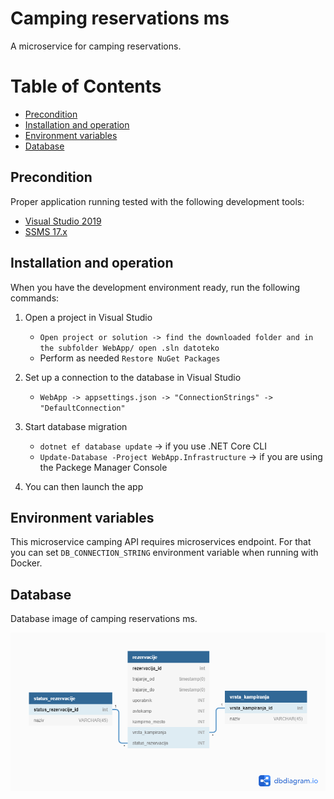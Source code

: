 # Camping reservations ms

A microservice for camping reservations.

Table of Contents
=================
- [Precondition](#precondition)
- [Installation and operation](#installation-and-operation)
- [Environment variables](#environment-variables)
- [Database](#database)


## Precondition

Proper application running tested with the following development tools:
- [Visual Studio 2019](https://visualstudio.microsoft.com/vs/)
- [SSMS 17.x](https://docs.microsoft.com/en-us/sql/ssms/download-sql-server-management-studio-ssms?view=sql-server-ver15)


## Installation and operation

When you have the development environment ready, run the following commands:

1. Open a project in Visual Studio
    - `Open project or solution -> find the downloaded folder and in the subfolder WebApp/ open .sln datoteko`
    - Perform as needed `Restore NuGet Packages`

2. Set up a connection to the database in Visual Studio
    - `WebApp -> appsettings.json -> "ConnectionStrings" -> "DefaultConnection"`
    
3. Start database migration
    - `dotnet ef database update` -> if you use .NET Core CLI
    - `Update-Database -Project WebApp.Infrastructure` -> if you are using the Packege Manager Console
    
4. You can then launch the app


## Environment variables

This microservice camping API requires microservices endpoint. For that you can set `DB_CONNECTION_STRING` environment variable when running with Docker.


## Database

Database image of camping reservations ms.

<p align="center">
  <img src="https://raw.githubusercontent.com/camping-rso/camping-reservations-ms/master/database/camping-reservations-ms.png"/>
</p>
